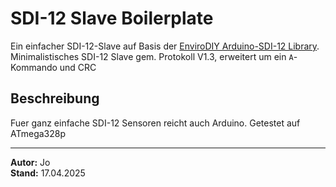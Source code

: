 # SDI-12 Slave Boilerplate

Ein einfacher SDI-12-Slave auf Basis der [EnviroDIY Arduino-SDI-12 Library](https://github.com/EnviroDIY/Arduino-SDI-12).
Minimalistisches SDI-12 Slave gem. Protokoll V1.3, erweitert um ein `A`-Kommando und CRC

## Beschreibung

Fuer ganz einfache SDI-12 Sensoren reicht auch Arduino. Getestet auf ATmega328p

---

**Autor:** Jo  
**Stand:** 17.04.2025
